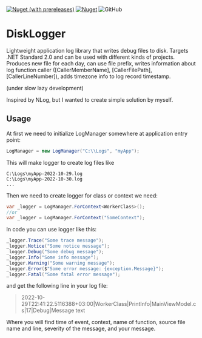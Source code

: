 [![Nuget (with prereleases)](https://img.shields.io/nuget/vpre/DiskLogger)](https://www.nuget.org/packages/DiskLogger)
[![Nuget](https://img.shields.io/nuget/dt/DiskLogger)](https://www.nuget.org/packages/DiskLogger)
![GitHub](https://img.shields.io/github/license/u1035/DiskLogger)

# DiskLogger
Lightweight application log library that writes debug files to disk.
Targets .NET Standard 2.0 and can be used with different kinds of projects.
Produces new file for each day, can use file prefix, writes information about log function caller ([CallerMemberName], [CallerFilePath], [CallerLineNumber]), adds timezone info to log record timestamp.

(under slow lazy development)

Inspired by NLog, but I wanted to create simple solution by myself.

## Usage

At first we need to initialize LogManager somewhere at application entry point:
```csharp
LogManager = new LogManager("C:\\Logs", "myApp");
```
This will make logger to create log files like
```
C:\Logs\myApp-2022-10-29.log
C:\Logs\myApp-2022-10-30.log
...
```

Then we need to create logger for class or context we need:
```csharp
var _logger = LogManager.ForContext<WorkerClass>();
//or
var _logger = LogManager.ForContext("SomeContext");
```

In code you can use logger like this:
```csharp
_logger.Trace("Some trace message"); 
_logger.Notice("Some notice message"); 
_logger.Debug("Some debug message"); 
_logger.Info("Some info message"); 
_logger.Warning("Some warning message"); 
_logger.Error($"Some error message: {exception.Message}"); 
_logger.Fatal("Some fatal error message"); 
```
and get the following line in your log file:

> 2022-10-29T22:41:22.5116388+03:00|WorkerClass|PrintInfo|MainViewModel.cs|17|Debug|Message text

Where you will find time of event, context, name of function, source file name and line, severity of the message, and your message.
